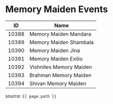 # Memory Maiden Events

ID | Name
--- | ---
10388 | Memory Maiden Mandara
10389 | Memory Maiden Shambala
10390 | Memory Maiden Jina
10391 | Memory Maiden Exilio
10392 | Vishnites Memory Maiden
10393 | Brahman Memory Maiden
10394 | Shivan Memory Maiden

source: `{{ page.path }}`

